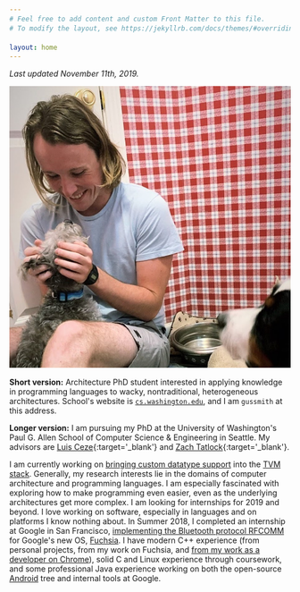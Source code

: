 ```yaml
---
# Feel free to add content and custom Front Matter to this file.
# To modify the layout, see https://jekyllrb.com/docs/themes/#overriding-theme-defaults

layout: home
---
```


*Last updated November 11th, 2019.*

![Gus Smith](/assets/me.jpg)

**Short version:**
Architecture PhD student interested in applying knowledge in programming languages to wacky, nontraditional, heterogeneous architectures.
School's website is [`cs.washington.edu`](https://cs.washington.edu), and I am `gussmith` at this address.

**Longer version:** I am pursuing my PhD at the University of Washington's Paul G. Allen School of Computer Science &amp; Engineering in Seattle. My advisors are [Luis Ceze](https://www.cs.washington.edu/people/faculty/luisceze){:target='_blank'} and [Zach Tatlock](https://homes.cs.washington.edu/~ztatlock/){:target='_blank'}.

I am currently working on [bringing custom datatype support](https://github.com/gussmith23/tvm/commit/cfefc6d394bc73c1d3f9b61445bfabb44cb2d291) into the [TVM stack](https://tvm.ai/).
Generally, my research interests lie in the domains of computer architecture and programming languages. 
I am especially fascinated with exploring how to make programming even easier, even as the underlying architectures get more complex.
I am looking for internships for 2019 and beyond. 
I love working on software, especially in languages and on platforms I know nothing about. 
In Summer 2018, I completed an internship at Google in San Francisco, [implementing the Bluetooth protocol RFCOMM](https://fuchsia.googlesource.com/garnet/+/85cd568e67d8113f3206af9af9060764abef7f35/drivers/bluetooth/lib/rfcomm/) for Google's new OS, [Fuchsia](https://en.wikipedia.org/wiki/Google_Fuchsia). 
I have modern C++ experience (from personal projects, from my work on Fuchsia, and [from my work as a developer on Chrome](https://chromium.googlesource.com/chromium/src/+/d18e0892dcabb921e226354f0c50c95a8b15f4b1)), solid C and Linux experience through coursework, and some professional Java experience working on both the open-source [Android](https://android.googlesource.com/platform/tools/base/+/efff78f6cf0930f9d2949ac75007ea52ac983db8) tree and internal tools at Google.
